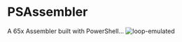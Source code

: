 # PSAssembler
A 65x Assembler built with PowerShell...
![loop-emulated](https://github.com/detlefgrohs/PSAssembler/assets/5494000/936caac8-f745-4b9b-89d5-541178ec1414)
